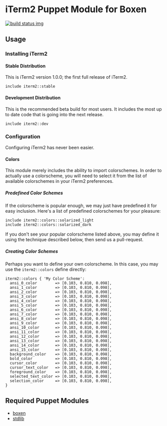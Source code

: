 # iTerm2 Puppet Module for Boxen

[![build status img]][build status url]

## Usage

### Installing iTerm2

#### Stable Distribution

This is iTerm2 version 1.0.0; the first full release of iTerm2. 

```puppet
include iterm2::stable
```

#### Development Distribution

This is the recommended beta build for most users. It includes the most up to
date code that is going into the next release.

```puppet
include iterm2::dev
```

### Configuration

Configuring iTerm2 has never been easier.

#### Colors

This module merely includes the ability to import colorschemes. In order to
actually use a colorscheme, you will need to select it from the list of
available colorschemes in your iTerm2 preferences.

##### Predefined Color Schemes

If the colorscheme is popular enough, we may just have predefined it for easy
inclusion. Here's a list of predefined colorschemes for your pleasure:

```puppet
include iterm2::colors::solarized_light
include iterm2::colors::solarized_dark
```

If you don't see your popular colorscheme listed above, you may define it using
the technique described below, then send us a pull-request.

##### Creating Color Schemes

Perhaps you want to define your own colorscheme. In this case, you may use the
`iterm2::colors` define directly:

```puppet
iterm2::colors { 'My Color Scheme':
  ansi_0_color        => [0.103, 0.810, 0.098],
  ansi_1_color        => [0.103, 0.810, 0.098],
  ansi_2_color        => [0.103, 0.810, 0.098],
  ansi_3_color        => [0.103, 0.810, 0.098],
  ansi_4_color        => [0.103, 0.810, 0.098],
  ansi_5_color        => [0.103, 0.810, 0.098],
  ansi_6_color        => [0.103, 0.810, 0.098],
  ansi_7_color        => [0.103, 0.810, 0.098],
  ansi_8_color        => [0.103, 0.810, 0.098],
  ansi_9_color        => [0.103, 0.810, 0.098],
  ansi_10_color       => [0.103, 0.810, 0.098],
  ansi_11_color       => [0.103, 0.810, 0.098],
  ansi_12_color       => [0.103, 0.810, 0.098],
  ansi_13_color       => [0.103, 0.810, 0.098],
  ansi_14_color       => [0.103, 0.810, 0.098],
  ansi_15_color       => [0.103, 0.810, 0.098],
  background_color    => [0.103, 0.810, 0.098],
  bold_color          => [0.103, 0.810, 0.098],
  cursor_color        => [0.103, 0.810, 0.098],
  cursor_text_color   => [0.103, 0.810, 0.098],
  foreground_color    => [0.103, 0.810, 0.098],
  selected_text_color => [0.103, 0.810, 0.098],
  selection_color     => [0.103, 0.810, 0.098],
}
```

## Required Puppet Modules

* [boxen]
* [stdlib]

[build status img]: https://travis-ci.org/boxen/puppet-iterm2.png?branch=master
[build status url]: https://travis-ci.org/boxen/puppet-iterm2
[boxen]: https://github.com/boxen/puppet-boxen
[stdlib]: https://github.com/puppetlabs/puppetlabs-stdlib
